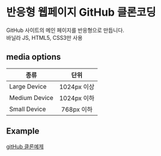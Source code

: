 # 반응형 웹페이지 GitHub 클론코딩 
GitHub 사이트의 메인 페이지를 반응형으로 만듭니다.<br> 
바닐라 JS, HTML5, CSS3만 사용

## media options
|종류|단위|
|---|:---:|
|Large Device|1024px 이상|
|Medium Device|1024px 이하|
|Small Device|768px 이하|

## Example
[gitHub 클론예제](https://duhyunhan.github.io/Clone-gitHub/)
